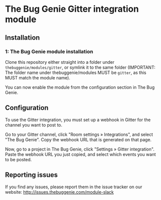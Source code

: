 # The Bug Genie Gitter integration module

## Installation

### 1: The Bug Genie module installation

Clone this repository either straight into a folder under `thebuggenie/modules/gitter`,
or symlink it to the same folder (IMPORTANT: The folder name under thebuggenie/modules
MUST be `gitter`, as this MUST match the module name). 

You can now enable the module from the configuration section in The Bug Genie.

## Configuration

To use the Gitter integration, you must set up a webhook in Gitter for the channel you want to post to.

Go to your Gitter channel, click "Room settings » Integrations", and select "The Bug Genie". 
Copy the webhook URL that is generated on that page.

Now, go to a project in The Bug Genie, click "Settings » Gitter integration". Paste the
webhook URL you just copied, and select which events you want to be posted.

## Reporting issues

If you find any issues, please report them in the issue tracker on our website:
http://issues.thebuggenie.com/module-slack
